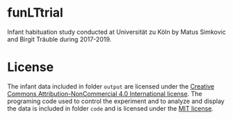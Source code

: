 # funLTtrial
Infant habituation study conducted at Universität zu Köln by Matus Simkovic and Birgit Träuble during 2017-2019.

# License

The infant data included in folder `output` are licensed under the [Creative Commons Attribution-NonCommercial 4.0 International license](http://creativecommons.org/licenses/by-nc/4.0/deed.en_US). The programing code used to control the experiment and to analyze and display the data is included in folder `code` and is licensed under the [MIT license](http://opensource.org/licenses/mit-license.php).


